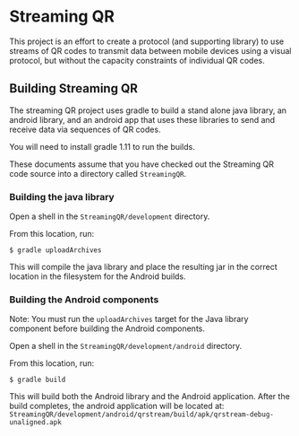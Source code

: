 # Streaming QR
This project is an effort to create a protocol (and supporting library) to use streams of QR codes to transmit data between mobile devices using a visual protocol, but without the capacity constraints of individual QR codes.

## Building Streaming QR

The streaming QR project uses gradle to build a stand alone java
library, an android library, and an android app that uses these
libraries to send and receive data via sequences of QR codes.

You will need to install gradle 1.11 to run the builds.

These documents assume that you have checked out the Streaming QR code
source into a directory called `StreamingQR`.

### Building the java library

Open a shell in the `StreamingQR/development` directory.

From this location, run:

    $ gradle uploadArchives

This will compile the java library and place the resulting jar in the
correct location in the filesystem for the Android builds.

### Building the Android components

Note: You must run the `uploadArchives` target for the Java library
component before building the Android components.

Open a shell in the `StreamingQR/development/android` directory.

From this location, run:

    $ gradle build

This will build both the Android library and the Android
application. After the build completes, the android application will
be located at:
`StreamingQR/development/android/qrstream/build/apk/qrstream-debug-unaligned.apk`


